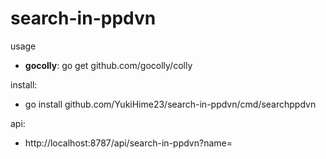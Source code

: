 # search-in-ppdvn

usage
 - **gocolly**: go get github.com/gocolly/colly

install:
 - go install github.com/YukiHime23/search-in-ppdvn/cmd/searchppdvn

api:
 - http://localhost:8787/api/search-in-ppdvn?name=